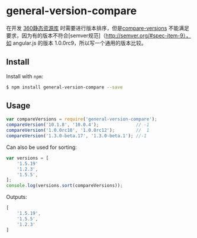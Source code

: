 # general-version-compare


在开发 [360静态资源库](https://cdn.baomitu.com) 时需要进行版本排序，但是[compare-versions](https://github.com/omichelsen/compare-versions) 不能满足要求，因为有的版本不符合[semver规范]（http://semver.org/#spec-item-9），如 angular.js 的版本 1.0.0rc9，所以写一个通用的版本比较。


## Install

Install with `npm`:

```bash
$ npm install general-version-compare --save
```

## Usage

```javascript
var compareVersions = require('general-version-compare');
compareVersion('10.1.8', '10.0.4');              // -1
compareVersion('1.0.0rc10', '1.0.0rc12');        //  1
compareVersion('1.3.0-beta.17', '1.3.0-beta.1'); //-1

```

Can also be used for sorting:

```javascript
var versions = [
    '1.5.19'
    '1.2.3',
    '1.5.5',
];
console.log(versions.sort(compareVersions));
```

Outputs:

```javascript
[
    '1.5.19',
    '1.5.5',
    '1.2.3'
]
```
